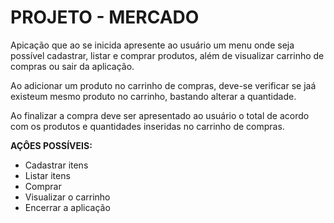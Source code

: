 # PROJETO - MERCADO

Apicação que ao se inicida apresente ao usuário um menu onde seja possível cadastrar, listar e comprar produtos, além de visualizar carrinho de compras ou sair da aplicação.

Ao adicionar um produto no carrinho de compras, deve-se verificar se jaá existeum mesmo produto no carrinho, bastando alterar a quantidade.

Ao finalizar a compra deve ser apresentado ao usuário o total de acordo com os produtos e quantidades inseridas no carrinho de compras.


**AÇÔES POSSÍVEIS:**

  - Cadastrar itens
  - Listar itens
  - Comprar
  - Visualizar o carrinho 
  - Encerrar a aplicação 